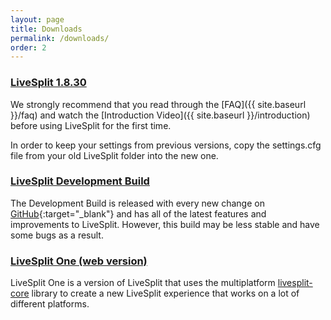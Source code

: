 ```yaml
---
layout: page
title: Downloads
permalink: /downloads/
order: 2
---
```

### [LiveSplit 1.8.30](https://github.com/LiveSplit/LiveSplit/releases/download/1.8.30/LiveSplit_1.8.30.zip)

<div id="download-count"></div>

We strongly recommend that you read through the [FAQ]({{ site.baseurl }}/faq) and watch the [Introduction Video]({{ site.baseurl }}/introduction) before using LiveSplit for the first time.

In order to keep your settings from previous versions, copy the settings.cfg file from your old LiveSplit folder into the new one.  

### [LiveSplit Development Build](https://raw.githubusercontent.com/LiveSplit/LiveSplit.github.io/artifacts/LiveSplitDevBuild.zip)

The Development Build is released with every new change on [GitHub](https://github.com/LiveSplit/LiveSplit){:target="_blank"} and has all of the latest features and improvements to LiveSplit.
However, this build may be less stable and have some bugs as a result.

### [LiveSplit One (web version)](https://one.livesplit.org/)

LiveSplit One is a version of LiveSplit that uses the multiplatform
[livesplit-core](https://github.com/LiveSplit/livesplit-core) library to create a new LiveSplit experience that
works on a lot of different platforms.

<script>{% include download-count.js %}</script>
